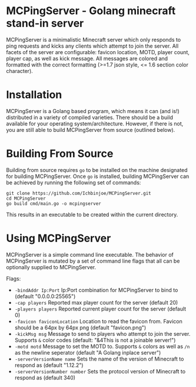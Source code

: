 # MCPingServer - Golang minecraft stand-in server

MCPingServer is a minimalistic Minecraft server which only responds to ping
requests and kicks any clients which attempt to join the server. All facets of
the server are configurable: favicon location, MOTD, player count, player cap,
as well as kick message. All messages are colored and formatted with the
correct formatting (>=1.7 json style, <= 1.6 section color character).

# Installation

MCPingServer is a Golang based program, which means it can (and is!) distributed
in a variety of compiled varieties. There should be a build available for your
operating system/architecture. However, if there is not, you are still able to
build MCPingServer from source (outlined below).

# Building From Source

Building from source requires `go` to be installed on the machine designated
for building MCPingServer. Once `go` is installed, building MCPingServer can
be achieved by running the following set of commands:

    git clone https://github.com/Ichbinjoe/MCPingServer.git
    cd MCPingServer
    go build cmd/main.go -o mcpingserver

This results in an executable to be created within the current directory.

# Using MCPingServer

MCPingServer is a simple command line executable. The behavior of MCPingServer
is mutated by a set of command line flags that all can be optionally supplied
to MCPingServer.

Flags:

+ `-bindAddr Ip:Port` Ip:Port combination for MCPingServer to bind to (default "0.0.0.0:25565")
+ `-cap players` Reported max player count for the server (default 20)
+ `-players players` Reported current player count for the server (default 0)
+ `-favicon faviconLocation` Location to read the favicon from. Favicon should
be a 64px by 64px png (default "favicon.png")
+ `-kickMsg msg` Message to send to players who attempt to join the server.
Supports `&` color codes (default: "&4This is not a joinable server!")
+ `-motd motd` Message to set the MOTD to. Supports `&` colors as well as `/n`
as the newline seperator (default "A Golang inplace server")
+ `-serverVersionName name` Sets the name of the version of Minecraft to respond
as (default "1.12.2")
+ `-serverVersionNumber number` Sets the protocol version of Minecraft to 
respond as (default 340)


